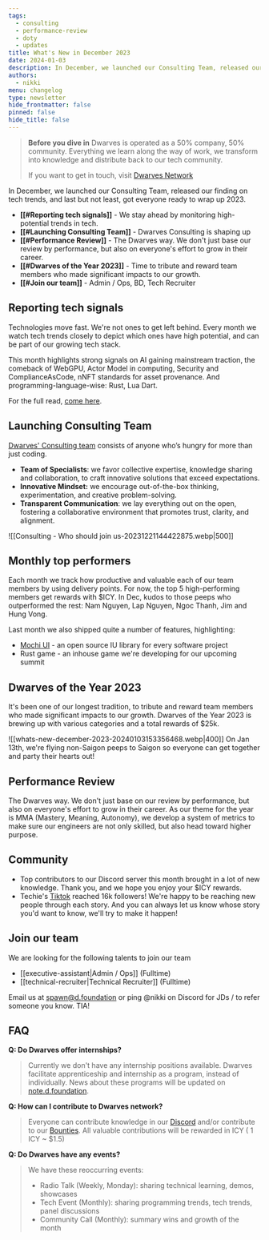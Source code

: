 ```yaml
---
tags:
  - consulting
  - performance-review
  - doty
  - updates
title: What's New in December 2023
date: 2024-01-03
description: In December, we launched our Consulting Team, released our finding on tech trends, and last but not least, got everyone ready to wrap up 2023.
authors:
  - nikki
menu: changelog
type: newsletter
hide_frontmatter: false 
pinned: false
hide_title: false
---
```


> **Before you dive in**
> Dwarves is operated as a 50% company, 50% community. Everything we learn along the way of work, we transform into knowledge and distribute back to our tech community.
>
> If you want to get in touch, visit [Dwarves Network](http://discord.gg/dwarvesv)

In December, we launched our Consulting Team, released our finding on tech trends, and last but not least, got everyone ready to wrap up 2023.
- **[[#Reporting tech signals]]** - We stay ahead by monitoring high-potential trends in tech.
- **[[#Launching Consulting Team]]** - Dwarves Consulting is shaping up
- **[[#Performance Review]]** - The Dwarves way. We don't just base our review by performance, but also on everyone's effort to grow in their career.
- **[[#Dwarves of the Year 2023]]** - Time to tribute and reward team members who made significant impacts to our growth.
- **[[#Join our team]]** - Admin / Ops, BD, Tech Recruiter

## Reporting tech signals
Technologies move fast. We're not ones to get left behind. Every month we watch tech trends closely to depict which ones have high potential, and can be part of our growing tech stack.

This month highlights strong signals on AI gaining mainstream traction, the comeback of WebGPU, Actor Model in computing, Security and ComplianceAsCode, nNFT standards for asset provenance. And programming-language-wise: Rust, Lua Dart.

For the full read, [come here](https://note.d.foundation/labs/market-report-dec-2023/).

## Launching Consulting Team
[Dwarves' Consulting team](https://note.d.foundation/consulting/consulting-who-we-are/) consists of anyone who’s hungry for more than just coding.

- **Team of Specialists**: we favor collective expertise, knowledge sharing and collaboration, to craft innovative solutions that exceed expectations.
- **Innovative Mindset:** we encourage out-of-the-box thinking, experimentation, and creative problem-solving.
- **Transparent Communication**: we lay everything out on the open, fostering a collaborative environment that promotes trust, clarity, and alignment.

![[Consulting - Who should join us-20231221144422875.webp|500]]

## Monthly top performers
Each month we track how productive and valuable each of our team members by using delivery points. For now, the top 5 high-performing members get rewards with $ICY. In Dec, kudos to those peeps who outperformed the rest: Nam Nguyen, Lap Nguyen, Ngoc Thanh, Jim and Hung Vong.

Last month we also shipped quite a number of features, highlighting:

- [Mochi UI](https://mochiui.com/) - an open source IU library for every software project
- Rust game - an inhouse game we're developing for our upcoming summit

## Dwarves of the Year 2023
It's been one of our longest tradition, to tribute and reward team members who made significant impacts to our growth. Dwarves of the Year 2023 is brewing up with various categories and a total rewards of $25k.

![[whats-new-december-2023-20240103153356468.webp|400]]
On Jan 13th, we're flying non-Saigon peeps to Saigon so everyone can get together and party their hearts out!

## Performance Review
The Dwarves way. We don't just base on our review by performance, but also on everyone's effort to grow in their career. As our theme for the year is MMA (Mastery, Meaning, Autonomy), we develop a system of metrics to make sure our engineers are not only skilled, but also head toward higher purpose.

## Community
- Top contributors to our Discord server this month brought in a lot of new knowledge. Thank you, and we hope you enjoy your $ICY rewards.
- Techie's [Tiktok](https://www.tiktok.com/@techiestory.net) reached 16k followers! We're happy to be reaching new people through each story. And you can always let us know whose story you'd want to know, we'll try to make it happen!

## Join our team
We are looking for the following talents to join our team

- [[executive-assistant|Admin / Ops]] (Fulltime)
- [[technical-recruiter|Technical Recruiter]] (Fulltime)

Email us at spawn@d.foundation or ping @nikki on Discord for JDs / to refer someone you know. TIA!

## FAQ
**Q: Do Dwarves offer internships?**
> Currently we don't have any internship positions available. Dwarves facilitate apprenticeship and internship as a program, instead of individually. News about these programs will be updated on [note.d.foundation](note.d.foundation).

**Q: How can I contribute to Dwarves network?**

> Everyone can contribute knowledge in our [Discord](http://discord.gg/dwarvesv) and/or contribute to our [Bounties](http://earn.d.foundation).
> All valuable contributions will be rewarded in ICY ( 1 ICY ~ $1.5)

**Q: Do Dwarves have any events?**

> We have these reoccurring events:
>
> - Radio Talk (Weekly, Monday): sharing technical learning, demos, showcases
> - Tech Event (Monthly): sharing programming trends, tech trends, panel discussions
> - Community Call (Monthly): summary wins and growth of the month